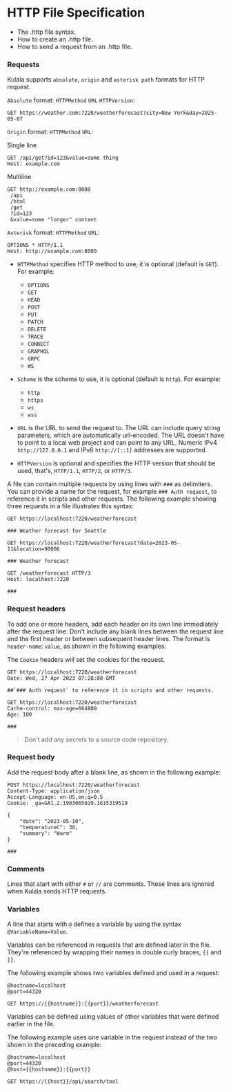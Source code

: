 # HTTP File Specification

- The .http file syntax.
- How to create an .http file.
- How to send a request from an .http file.


### Requests

Kulala supports `absolute`, `origin` and `asterisk path` formats for HTTP request.

`Absolute` format: `HTTPMethod` `URL` `HTTPVersion`: 
```http
GET https://weather.com:7220/weatherforecast?city=New York&day=2025-05-07
```

 `Origin` format: `HTTPMethod` `URL`:

Single line
```http
GET /api/get?id=123&value=some thing
Host: example.com
```

Multiline
```http
GET http://example.com:8080
 /api
 /html
 /get
 ?id=123
 &value=some "longer" content
```

 `Asterisk` format: `HTTPMethod` `URL`:
```http
OPTIONS * HTTP/1.1
Host: http://example.com:8080
```

- `HTTPMethod` specifies HTTP method to use, it is optional (default is `GET`). For example:
  - `OPTIONS`
  - `GET`
  - `HEAD`
  - `POST`
  - `PUT`
  - `PATCH`
  - `DELETE`
  - `TRACE`
  - `CONNECT`
  - `GRAPHQL`
  - `GRPC`
  - `WS`

- `Scheme` is the scheme to use, it is optional (default is `http`). For example:
  - `http`
  - `https`
  - `ws`
  - `wss`

- `URL` is the URL to send the request to.
  The URL can include query string parameters, which are automatically url-encoded.
  The URL doesn't have to point to a local web project and can point to any URL.
  Numeric IPv4 `http://127.0.0.1` and IPv6 `http://[::1]` addresses are supported.

- `HTTPVersion` is optional and specifies the HTTP version that should be used,
  that's, `HTTP/1.1`, `HTTP/2`, or `HTTP/3`.

A file can contain multiple requests by using lines with `###` as delimiters.  
You can provide a name for the request, for example `### Auth request`, to reference it in scripts and other requests.
The following example showing three requests in a file illustrates this syntax:

```http
GET https://localhost:7220/weatherforecast

### Weather forecast for Seattle

GET https://localhost:7220/weatherforecast?date=2023-05-11&location=98006

### Weather forecast 

GET /weatherforecast HTTP/3
Host: localhost:7220

###
```
### Request headers

To add one or more headers, add each header on its own line immediately after the request line.
Don't include any blank lines between the request line and the first header or between subsequent header lines.
The format is `header-name`: `value`, as shown in the following examples:

The `Cookie` headers will set the cookies for the request.

```http
GET https://localhost:7220/weatherforecast
Date: Wed, 27 Apr 2023 07:28:00 GMT

##`### Auth request` to reference it in scripts and other requests.

GET https://localhost:7220/weatherforecast
Cache-control: max-age=604800
Age: 100

###
```

> Don't add any secrets to a source code repository.

### Request body

Add the request body after a blank line, as shown in the following example:

```http
POST https://localhost:7220/weatherforecast
Content-Type: application/json
Accept-Language: en-US,en;q=0.5
Cookie: _ga=GA1.2.1903065019.1615319519

{
    "date": "2023-05-10",
    "temperatureC": 30,
    "summary": "Warm"
}

###
```

### Comments

Lines that start with either `#` or `//` are comments.
These lines are ignored when Kulala sends HTTP requests.

### Variables

A line that starts with `@` defines a variable
by using the syntax `@VariableName=Value`.

Variables can be referenced in requests that are defined later in the file.
They're referenced by wrapping their names in double curly braces,
`{{` and `}}`.

The following example shows two variables defined and used in a request:

```http
@hostname=localhost
@port=44320

GET https://{{hostname}}:{{port}}/weatherforecast
```

Variables can be defined using values of
other variables that were defined earlier in the file.

The following example uses one variable in the request
instead of the two shown in the preceding example:

```http
@hostname=localhost
@port=44320
@host={{hostname}}:{{port}}

GET https://{{host}}/api/search/tool
```
